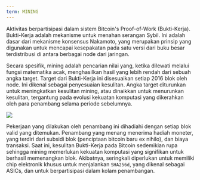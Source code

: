 ```yaml
---
term: MINING
---
```


Aktivitas berpartisipasi dalam sistem Bitcoin's Proof-of-Work (Bukti-Kerja). Bukti-Kerja adalah mekanisme untuk menahan serangan Sybil. Ini adalah dasar dari mekanisme konsensus Nakamoto, yang merupakan prinsip yang digunakan untuk mencapai kesepakatan pada satu versi dari buku besar terdistribusi di antara berbagai node dari jaringan.

Secara spesifik, mining adalah pencarian nilai yang, ketika dilewati melalui fungsi matematika acak, menghasilkan hasil yang lebih rendah dari sebuah angka target. Target dari Bukti-Kerja ini disesuaikan setiap 2016 blok oleh node. Ini dikenal sebagai penyesuaian kesulitan. Angka target diturunkan untuk meningkatkan kesulitan mining, atau dinaikkan untuk menurunkan kesulitan, tergantung pada evolusi kekuatan komputasi yang dikerahkan oleh para penambang selama periode sebelumnya.

![](../../dictionnaire/assets/34.png)

Pekerjaan yang dilakukan oleh penambang ini dihadiahi dengan setiap blok valid yang ditemukan. Penambang yang menang menerima hadiah moneter, yang terdiri dari subsidi blok (penciptaan bitcoin baru ex nihilo), dan biaya transaksi. Saat ini, kesulitan Bukti-Kerja pada Bitcoin sedemikian rupa sehingga mining memerlukan kekuatan komputasi yang signifikan untuk berhasil memenangkan blok. Akibatnya, seringkali diperlukan untuk memiliki chip elektronik khusus untuk menjalankan `SHA256d`, yang dikenal sebagai ASICs, dan untuk berpartisipasi dalam kolam penambangan.